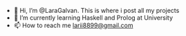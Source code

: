 - 👋 Hi, I’m @LaraGalvan. This is where i post all my projects 
- 🌱 I’m currently learning Haskell and Prolog at University
- 📫 How to reach me larii8899@gmail.com

<!---
LaraGalvan/LaraGalvan is a ✨ special ✨ repository because its `README.md` (this file) appears on your GitHub profile.
You can click the Preview link to take a look at your changes.
--->
